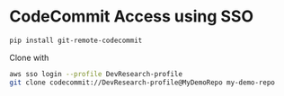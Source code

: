 # CodeCommit Access using SSO

```bash
pip install git-remote-codecommit
```

Clone with

```bash
aws sso login --profile DevResearch-profile
git clone codecommit://DevResearch-profile@MyDemoRepo my-demo-repo
```
